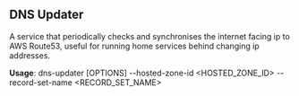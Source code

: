 ## DNS Updater

A service that periodically checks and synchronises the internet facing ip to AWS Route53, useful for running home services behind changing ip addresses.

**Usage**: dns-updater [OPTIONS] --hosted-zone-id <HOSTED_ZONE_ID> --record-set-name <RECORD_SET_NAME>
